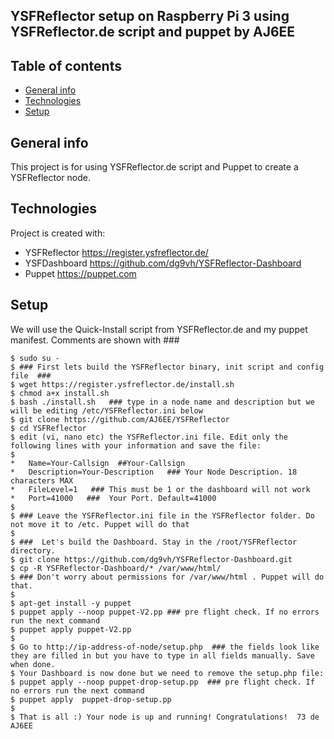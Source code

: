 ## YSFReflector setup on Raspberry Pi 3 using YSFReflector.de script and puppet by AJ6EE

## Table of contents
* [General info](#general-info)
* [Technologies](#technologies)
* [Setup](#setup)

## General info
This project is for using YSFReflector.de script and Puppet to create a YSFReflector node.
	
## Technologies
Project is created with:
* YSFReflector   https://register.ysfreflector.de/
* YSFDashboard   https://github.com/dg9vh/YSFReflector-Dashboard
* Puppet	 https://puppet.com

	
## Setup
We will use the Quick-Install script from YSFReflector.de and my puppet manifest.
Comments are shown with ###
```
$ sudo su -
$ ### First lets build the YSFReflector binary, init script and config file  ### 
$ wget https://register.ysfreflector.de/install.sh
$ chmod a+x install.sh
$ bash ./install.sh   ### type in a node name and description but we will be editing /etc/YSFReflector.ini below
$ git clone https://github.com/AJ6EE/YSFReflector
$ cd YSFReflector
$ edit (vi, nano etc) the YSFReflector.ini file. Edit only the following lines with your information and save the file:
$
*   Name=Your-Callsign  ##Your-Callsign
*   Description=Your-Description   ### Your Node Description. 18 characters MAX
*   FileLevel=1   ### This must be 1 or the dashboard will not work
*   Port=41000   ###  Your Port. Default=41000
$
$ ### Leave the YSFReflector.ini file in the YSFReflector folder. Do not move it to /etc. Puppet will do that
$
$ ###  Let's build the Dashboard. Stay in the /root/YSFReflector directory.
$ git clone https://github.com/dg9vh/YSFReflector-Dashboard.git
$ cp -R YSFReflector-Dashboard/* /var/www/html/
$ ### Don't worry about permissions for /var/www/html . Puppet will do that. 
$
$ apt-get install -y puppet
$ puppet apply --noop puppet-V2.pp ### pre flight check. If no errors run the next command
$ puppet apply puppet-V2.pp
$
$ Go to http://ip-address-of-node/setup.php  ### the fields look like they are filled in but you have to type in all fields manually. Save when done.
$ Your Dashboard is now done but we need to remove the setup.php file:
$ puppet apply --noop puppet-drop-setup.pp  ### pre flight check. If no errors run the next command
$ puppet apply  puppet-drop-setup.pp
$
$ That is all :) Your node is up and running! Congratulations!  73 de AJ6EE
```
